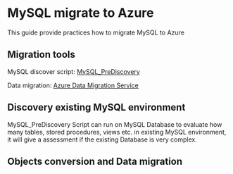 # MySQL migrate to Azure

This guide provide practices how to migrate MySQL to Azure

## Migration tools

MySQL discover script:
[MySQL_PreDiscovery](Scripts/MySQL_PreDiscovery.sql)

Data migration:
[Azure Data Migration Service](https://docs.microsoft.com/en-us/azure/dms/tutorial-rds-mysql-server-azure-db-for-mysql-online)


## Discovery existing MySQL environment

MySQL_PreDiscovery Script can run on MySQL Database to evaluate how many tables, stored procedures, views etc. in existing MySQL environment, it will give a assessment if the existing Database is very complex. 


## Objects conversion and Data migration

